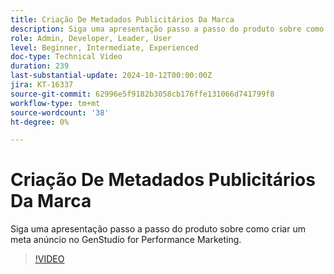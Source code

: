 ```yaml
---
title: Criação De Metadados Publicitários Da Marca
description: Siga uma apresentação passo a passo do produto sobre como criar um meta anúncio no GenStudio for Performance Marketing.
role: Admin, Developer, Leader, User
level: Beginner, Intermediate, Experienced
doc-type: Technical Video
duration: 239
last-substantial-update: 2024-10-12T00:00:00Z
jira: KT-16337
source-git-commit: 62996e5f9182b3058cb176ffe131066d741799f8
workflow-type: tm+mt
source-wordcount: '38'
ht-degree: 0%

---
```



# Criação De Metadados Publicitários Da Marca

Siga uma apresentação passo a passo do produto sobre como criar um meta anúncio no GenStudio for Performance Marketing.

>[!VIDEO](https://video.tv.adobe.com/v/3435057/?learn=on)
